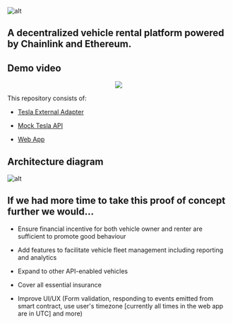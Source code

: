  <div align=”center”>

![alt](https://github.com/pappas999/Link-My-Ride/blob/master/src/web-app/public/lmr.png)
 </div>

## A decentralized vehicle rental platform powered by Chainlink and Ethereum.

## Demo video

<p align="center">
   <a target="_blank" href="https://youtu.be/yFnXwSGstus">
    <img src="https://github.com/pappas999/Link-My-Ride/blob/master/src/web-app/public/youtube.png"/>
   </a>
</p>


This repository consists of:

- [Tesla External Adapter](https://github.com/pappas999/Link-My-Ride/tree/master/src/Tesla-External-Adapter)

- [Mock Tesla API](https://github.com/pappas999/Link-My-Ride/tree/master/src/Teslamock)

- [Web App](https://github.com/pappas999/Link-My-Ride/tree/master/src/web-app)

## Architecture diagram
![alt](https://github.com/pappas999/Link-My-Ride/blob/master/src/web-app/public/architecture.png)

## If we had more time to take this proof of concept further we would...

- Ensure financial incentive for both vehicle owner and renter are sufficient to promote good behaviour

- Add features to facilitate vehicle fleet management including reporting and analytics

- Expand to other API-enabled vehicles

- Cover all essential insurance

- Improve UI/UX (Form validation, responding to events emitted from smart contract, use user's timezone [currently all times in the web app are in UTC] and more)


